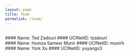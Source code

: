 ```yaml
---
layout: page
title: Team
permalink: /team/
---
```




<br />
#### Name: Ted Zadouri 
#### UCINetID: tzadouri


<br />
#### Name: Humza Sameer Munir  
#### UCINetID: munirh

<br />
#### Name: York Xu
#### UCINetID: yuyangx3